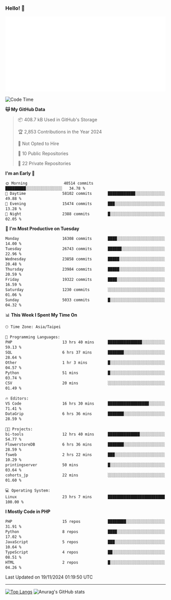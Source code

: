 ### Hello! 👋

![Metrics](/metrics.classic.svg)

<!--START_SECTION:waka-->
![Code Time](http://img.shields.io/badge/Code%20Time-2%2C010%20hrs%2053%20mins-blue)

**🐱 My GitHub Data** 

> 📦 408.7 kB Used in GitHub's Storage 
 > 
> 🏆 2,853 Contributions in the Year 2024
 > 
> 🚫 Not Opted to Hire
 > 
> 📜 10 Public Repositories 
 > 
> 🔑 22 Private Repositories 
 > 
**I'm an Early 🐤** 

```text
🌞 Morning                40514 commits       █████████░░░░░░░░░░░░░░░░   34.78 % 
🌆 Daytime                58102 commits       ████████████░░░░░░░░░░░░░   49.88 % 
🌃 Evening                15474 commits       ███░░░░░░░░░░░░░░░░░░░░░░   13.28 % 
🌙 Night                  2388 commits        █░░░░░░░░░░░░░░░░░░░░░░░░   02.05 % 
```
📅 **I'm Most Productive on Tuesday** 

```text
Monday                   16308 commits       ████░░░░░░░░░░░░░░░░░░░░░   14.00 % 
Tuesday                  26743 commits       ██████░░░░░░░░░░░░░░░░░░░   22.96 % 
Wednesday                23858 commits       █████░░░░░░░░░░░░░░░░░░░░   20.48 % 
Thursday                 23984 commits       █████░░░░░░░░░░░░░░░░░░░░   20.59 % 
Friday                   19322 commits       ████░░░░░░░░░░░░░░░░░░░░░   16.59 % 
Saturday                 1230 commits        ░░░░░░░░░░░░░░░░░░░░░░░░░   01.06 % 
Sunday                   5033 commits        █░░░░░░░░░░░░░░░░░░░░░░░░   04.32 % 
```


📊 **This Week I Spent My Time On** 

```text
🕑︎ Time Zone: Asia/Taipei

💬 Programming Languages: 
PHP                      13 hrs 40 mins      ███████████████░░░░░░░░░░   59.13 % 
SQL                      6 hrs 37 mins       ███████░░░░░░░░░░░░░░░░░░   28.64 % 
Other                    1 hr 3 mins         █░░░░░░░░░░░░░░░░░░░░░░░░   04.57 % 
Python                   51 mins             █░░░░░░░░░░░░░░░░░░░░░░░░   03.74 % 
CSV                      20 mins             ░░░░░░░░░░░░░░░░░░░░░░░░░   01.49 % 

🔥 Editors: 
VS Code                  16 hrs 30 mins      ██████████████████░░░░░░░   71.41 % 
DataGrip                 6 hrs 36 mins       ███████░░░░░░░░░░░░░░░░░░   28.59 % 

🐱‍💻 Projects: 
bi-tools                 12 hrs 40 mins      ██████████████░░░░░░░░░░░   54.77 % 
FlowerstoreDB            6 hrs 36 mins       ███████░░░░░░░░░░░░░░░░░░   28.59 % 
fsweb                    2 hrs 22 mins       ███░░░░░░░░░░░░░░░░░░░░░░   10.29 % 
printingserver           50 mins             █░░░░░░░░░░░░░░░░░░░░░░░░   03.64 % 
cohorts_jp               22 mins             ░░░░░░░░░░░░░░░░░░░░░░░░░   01.60 % 

💻 Operating System: 
Linux                    23 hrs 7 mins       █████████████████████████   100.00 % 
```

**I Mostly Code in PHP** 

```text
PHP                      15 repos            ████████░░░░░░░░░░░░░░░░░   31.91 % 
Python                   8 repos             ████░░░░░░░░░░░░░░░░░░░░░   17.02 % 
JavaScript               5 repos             ███░░░░░░░░░░░░░░░░░░░░░░   10.64 % 
TypeScript               4 repos             ██░░░░░░░░░░░░░░░░░░░░░░░   08.51 % 
HTML                     2 repos             █░░░░░░░░░░░░░░░░░░░░░░░░   04.26 % 
```




 Last Updated on 19/11/2024 01:19:50 UTC
<!--END_SECTION:waka-->

<hr>

<span style="display:inline-block">[![Top Langs](https://github-readme-stats.vercel.app/api/top-langs/?username=maureendadap&layout=compact&theme=transparent)](https://github.com/anuraghazra/github-readme-stats)</span>
<span style="display:inline-block">![Anurag's GitHub stats](https://github-readme-stats.vercel.app/api?username=maureendadap&show_icons=true&theme=transparent&count_private=true)</span>

<!--
**MaureenDadap/maureendadap** is a ✨ _special_ ✨ repository because its `README.md` (this file) appears on your GitHub profile.

Here are some ideas to get you started:

- 🔭 I’m currently working on ...
- 🌱 I’m currently learning ...
- 👯 I’m looking to collaborate on ...
- 🤔 I’m looking for help with ...
- 💬 Ask me about ...
- 📫 How to reach me: ...
- 😄 Pronouns: ...
- ⚡ Fun fact: ...
-->
